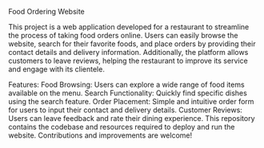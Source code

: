 Food Ordering Website

This project is a web application developed for a restaurant to streamline the process of taking food orders online. Users can easily browse the website, search for their favorite foods, and place orders by providing their contact details and delivery information. Additionally, the platform allows customers to leave reviews, helping the restaurant to improve its service and engage with its clientele.

Features:
Food Browsing: Users can explore a wide range of food items available on the menu.
Search Functionality: Quickly find specific dishes using the search feature.
Order Placement: Simple and intuitive order form for users to input their contact and delivery details.
Customer Reviews: Users can leave feedback and rate their dining experience.
This repository contains the codebase and resources required to deploy and run the website. Contributions and improvements are welcome!
